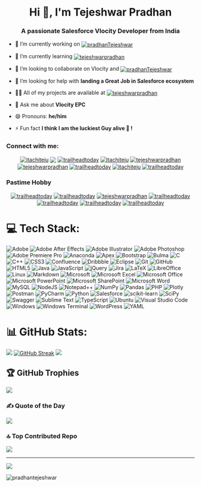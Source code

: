 <h1 align="center">Hi 👋, I'm Tejeshwar Pradhan</h1>
<h3 align="center">A passionate Salesforce Vlocity Developer from India</h3>

- 🔭 I’m currently working on <a href="https://github.com/pradhanTejeshwar/practiseSalesforceAdmin" target="blank"><img align="center" src="https://img.shields.io/badge/github-%23121011.svg?style=for-the-badge&logo=github&logoColor=white" alt="pradhanTejeshwar"/></a>

- 🌱 I’m currently learning <a href="https://linktr.ee/tejeshwarpradhan" target="blank"><img align="center" src="https://img.shields.io/badge/Apex-blue?style=for-the-badge&logo=salesforce&logoColor=white" alt="tejeshwarpradhan"/></a>

- 👯 I’m looking to collaborate on Vlocity and 
<a href="https://github.com/pradhanTejeshwar" target="blank"><img align="center" src="https://img.shields.io/badge/Salesforce-blue?style=for-the-badge&logo=salesforce&logoColor=white" alt="pradhanTejeshwar"/></a>

- 🤝 I’m looking for help with **landing a Great Job in Salesforce ecosystem**

- 👨‍💻 All of my projects are available at 
<a href="https://linktr.ee/tejeshwarpradhan" target="blank"><img align="center" src="https://img.shields.io/badge/linktree-1de9b6?style=for-the-badge&logo=linktree&logoColor=white" alt="tejeshwarpradhan"/></a>


- 💬 Ask me about **Vlocity EPC**

- 😄 Pronouns: **he/him**

- ⚡ Fun fact **I think I am the luckiest Guy alive 💯 !**

<h3 align="left">Connect with me:</h3>
<p align="center">
<a href="https://dribbble.com/itachiteju" target="blank"><img align="center" src="https://img.shields.io/badge/Dribbble-EA4C89?style=for-the-badge&logo=dribbble&logoColor=white" alt="itachiteju"/></a>
<a href="https://dribbble.com/itachiteju" target="blank"><img align="center" src="https://img.shields.io/badge/Freelancer-29B2FE?style=for-the-badge&logo=Freelancer&logoColor=white"/></a>
<a href="https://www.youtube.com/@TrailheadToday" target="blank"><img align="center" src="https://img.shields.io/badge/Gmail-D14836?style=for-the-badge&logo=gmail&logoColor=white" alt="trailheadtoday"/></a>
<a href="https://dribbble.com/itachiteju" target="blank"><img align="center" src="https://img.shields.io/badge/indeed-003A9B?style=for-the-badge&logo=indeed&logoColor=white" alt="itachiteju"/></a>
<a href="https://linkedin.com/in/tejeshwarpradhan" target="blank"><img align="center" src="https://img.shields.io/badge/linkedin-%230077B5.svg?style=for-the-badge&logo=linkedin&logoColor=white" alt="tejeshwarpradhan"/></a>
<a href="https://linktr.ee/tejeshwarpradhan" target="blank"><img align="center" src="https://img.shields.io/badge/linktree-1de9b6?style=for-the-badge&logo=linktree&logoColor=white" alt="tejeshwarpradhan"/></a>
<a href="https://www.youtube.com/@TrailheadToday" target="blank"><img align="center" src="https://img.shields.io/badge/Telegram-2CA5E0?style=for-the-badge&logo=telegram&logoColor=white" alt="trailheadtoday"/></a>
<a href="https://dribbble.com/itachiteju" target="blank"><img align="center" src="https://img.shields.io/badge/UpWork-6FDA44?style=for-the-badge&logo=Upwork&logoColor=white" alt="itachiteju"/></a>
<a href="https://www.youtube.com/@TrailheadToday" target="blank"><img align="center" src="https://img.shields.io/badge/YouTube-%23FF0000.svg?style=for-the-badge&logo=YouTube&logoColor=white" alt="trailheadtoday"/></a>
</p>

<h3>Pastime Hobby</h3>
<p align="center">
<a href="https://www.youtube.com/@TrailheadToday" target="blank"><img align="center" src="https://img.shields.io/badge/Discord-%235865F2.svg?style=for-the-badge&logo=discord&logoColor=white" alt="trailheadtoday"/></a>
<a href="https://www.youtube.com/@TrailheadToday" target="blank"><img align="center" src="https://img.shields.io/badge/kick-53FC18?style=for-the-badge&logo=kick&logoColor=white" alt="trailheadtoday"/></a>
<a href="https://linktr.ee/tejeshwarpradhan" target="blank"><img align="center" src="https://img.shields.io/badge/linktree-1de9b6?style=for-the-badge&logo=linktree&logoColor=white" alt="tejeshwarpradhan"/></a>
<a href="https://www.youtube.com/@TrailheadToday" target="blank"><img align="center" src="https://img.shields.io/badge/Pinterest-%23E60023.svg?style=for-the-badge&logo=Pinterest&logoColor=white" alt="trailheadtoday"/></a>
<a href="https://www.youtube.com/@TrailheadToday" target="blank"><img align="center" src="https://img.shields.io/badge/Twitch-%239146FF.svg?style=for-the-badge&logo=Twitch&logoColor=white" alt="trailheadtoday"/></a>
<a href="https://www.youtube.com/@TrailheadToday" target="blank"><img align="center" src="https://img.shields.io/badge/WhatsApp-25D366?style=for-the-badge&logo=whatsapp&logoColor=white" alt="trailheadtoday"/></a>
<a href="https://www.youtube.com/@TrailheadToday" target="blank"><img align="center" src="https://img.shields.io/badge/YouTube-%23FF0000.svg?style=for-the-badge&logo=YouTube&logoColor=white" alt="trailheadtoday"/></a>
</p>


# 💻 Tech Stack:

![Adobe](https://img.shields.io/badge/adobe-%23FF0000.svg?style=for-the-badge&logo=adobe&logoColor=white) ![Adobe After Effects](https://img.shields.io/badge/Adobe%20After%20Effects-9999FF.svg?style=for-the-badge&logo=Adobe%20After%20Effects&logoColor=white) ![Adobe Illustrator](https://img.shields.io/badge/adobe%20illustrator-%23FF9A00.svg?style=for-the-badge&logo=adobe%20illustrator&logoColor=white) ![Adobe Photoshop](https://img.shields.io/badge/adobe%20photoshop-%2331A8FF.svg?style=for-the-badge&logo=adobe%20photoshop&logoColor=white) ![Adobe Premiere Pro](https://img.shields.io/badge/Adobe%20Premiere%20Pro-9999FF.svg?style=for-the-badge&logo=Adobe%20Premiere%20Pro&logoColor=white) ![Anaconda](https://img.shields.io/badge/Anaconda-%2344A833.svg?style=for-the-badge&logo=anaconda&logoColor=white) ![Apex](https://img.shields.io/badge/Apex-blue?style=for-the-badge&logo=salesforce&logoColor=white) ![Bootstrap](https://img.shields.io/badge/bootstrap-%238511FA.svg?style=for-the-badge&logo=bootstrap&logoColor=white) ![Bulma](https://img.shields.io/badge/bulma-00D0B1?style=for-the-badge&logo=bulma&logoColor=white) ![C](https://img.shields.io/badge/c-%2300599C.svg?style=for-the-badge&logo=c&logoColor=white) ![C++](https://img.shields.io/badge/c++-%2300599C.svg?style=for-the-badge&logo=c%2B%2B&logoColor=white) ![CSS3](https://img.shields.io/badge/css3-%231572B6.svg?style=for-the-badge&logo=css3&logoColor=white) ![Confluence](https://img.shields.io/badge/confluence-%23172BF4.svg?style=for-the-badge&logo=confluence&logoColor=white) ![Dribbble](https://img.shields.io/badge/Dribbble-EA4C89?style=for-the-badge&logo=dribbble&logoColor=white) ![Eclipse](https://img.shields.io/badge/Eclipse-FE7A16.svg?style=for-the-badge&logo=Eclipse&logoColor=white) ![Git](https://img.shields.io/badge/git-%23F05033.svg?style=for-the-badge&logo=git&logoColor=white) ![GitHub](https://img.shields.io/badge/github-%23121011.svg?style=for-the-badge&logo=github&logoColor=white) ![HTML5](https://img.shields.io/badge/html5-%23E34F26.svg?style=for-the-badge&logo=html5&logoColor=white) ![Java](https://img.shields.io/badge/java-%23ED8B00.svg?style=for-the-badge&logo=openjdk&logoColor=white) ![JavaScript](https://img.shields.io/badge/javascript-%23323330.svg?style=for-the-badge&logo=javascript&logoColor=%23F7DF1E) ![jQuery](https://img.shields.io/badge/jquery-%230769AD.svg?style=for-the-badge&logo=jquery&logoColor=white) ![Jira](https://img.shields.io/badge/jira-%230A0FFF.svg?style=for-the-badge&logo=jira&logoColor=white) ![LaTeX](https://img.shields.io/badge/latex-%23008080.svg?style=for-the-badge&logo=latex&logoColor=white) ![LibreOffice](https://img.shields.io/badge/LibreOffice-%2318A303?style=for-the-badge&logo=LibreOffice&logoColor=white) ![Linux](https://img.shields.io/badge/Linux-FCC624?style=for-the-badge&logo=linux&logoColor=black) ![Markdown](https://img.shields.io/badge/markdown-%23000000.svg?style=for-the-badge&logo=markdown&logoColor=white) ![Microsoft](https://img.shields.io/badge/Microsoft-0078D4?style=for-the-badge&logo=microsoft&logoColor=white) ![Microsoft Excel](https://img.shields.io/badge/Microsoft_Excel-217346?style=for-the-badge&logo=microsoft-excel&logoColor=white) ![Microsoft Office](https://img.shields.io/badge/Microsoft_Office-D83B01?style=for-the-badge&logo=microsoft-office&logoColor=white) ![Microsoft PowerPoint](https://img.shields.io/badge/Microsoft_PowerPoint-B7472A?style=for-the-badge&logo=microsoft-powerpoint&logoColor=white) ![Microsoft SharePoint ](https://img.shields.io/badge/Microsoft_SharePoint-0078D4?style=for-the-badge&logo=microsoft-sharepoint&logoColor=white) ![Microsoft Word](https://img.shields.io/badge/Microsoft_Word-2B579A?style=for-the-badge&logo=microsoft-word&logoColor=white) ![MySQL](https://img.shields.io/badge/mysql-4479A1.svg?style=for-the-badge&logo=mysql&logoColor=white) ![NodeJS](https://img.shields.io/badge/node.js-6DA55F?style=for-the-badge&logo=node.js&logoColor=white) ![Notepad++](https://img.shields.io/badge/Notepad++-90E59A.svg?style=for-the-badge&logo=notepad%2b%2b&logoColor=black) ![NumPy](https://img.shields.io/badge/numpy-%23013243.svg?style=for-the-badge&logo=numpy&logoColor=white) ![Pandas](https://img.shields.io/badge/pandas-%23150458.svg?style=for-the-badge&logo=pandas&logoColor=white) ![PHP](https://img.shields.io/badge/php-%23777BB4.svg?style=for-the-badge&logo=php&logoColor=white) ![Plotly](https://img.shields.io/badge/Plotly-%233F4F75.svg?style=for-the-badge&logo=plotly&logoColor=white) ![Postman](https://img.shields.io/badge/Postman-FF6C37?style=for-the-badge&logo=postman&logoColor=white) ![PyCharm](https://img.shields.io/badge/pycharm-143?style=for-the-badge&logo=pycharm&logoColor=black&color=black&labelColor=green) ![Python](https://img.shields.io/badge/python-3670A0?style=for-the-badge&logo=python&logoColor=ffdd54) ![Salesforce](https://img.shields.io/badge/Salesforce-blue?style=for-the-badge&logo=salesforce&logoColor=white) ![scikit-learn](https://img.shields.io/badge/scikit--learn-%23F7931E.svg?style=for-the-badge&logo=scikit-learn&logoColor=white) ![SciPy](https://img.shields.io/badge/SciPy-%230C55A5.svg?style=for-the-badge&logo=scipy&logoColor=%white) ![Swagger](https://img.shields.io/badge/-Swagger-%23Clojure?style=for-the-badge&logo=swagger&logoColor=white) ![Sublime Text](https://img.shields.io/badge/sublime_text-%23575757.svg?style=for-the-badge&logo=sublime-text&logoColor=important) ![TypeScript](https://img.shields.io/badge/typescript-%23007ACC.svg?style=for-the-badge&logo=typescript&logoColor=white) ![Ubuntu](https://img.shields.io/badge/Ubuntu-E95420?style=for-the-badge&logo=ubuntu&logoColor=white) ![Visual Studio Code](https://img.shields.io/badge/Visual%20Studio%20Code-0078d7.svg?style=for-the-badge&logo=visual-studio-code&logoColor=white) ![Windows](https://img.shields.io/badge/Windows-0078D6?style=for-the-badge&logo=windows&logoColor=white) ![Windows Terminal](https://img.shields.io/badge/Windows%20Terminal-%234D4D4D.svg?style=for-the-badge&logo=windows-terminal&logoColor=white) ![WordPress](https://img.shields.io/badge/WordPress-%23117AC9.svg?style=for-the-badge&logo=WordPress&logoColor=white) ![YAML](https://img.shields.io/badge/yaml-%23ffffff.svg?style=for-the-badge&logo=yaml&logoColor=151515)
 

# 📊 GitHub Stats:
![](https://github-readme-stats.vercel.app/api?username=pradhanTejeshwar&theme=github_dark&hide_border=false&include_all_commits=true&count_private=true)
[![GitHub Streak](https://git-hub-streak-stats.vercel.app?user=pradhanTejeshwar&theme=github-dark-blue&date_format=j%20M%5B%20Y%5D&card_width=450)](https://git.io/streak-stats)
![](https://github-readme-stats.vercel.app/api/top-langs/?username=pradhanTejeshwar&theme=github_dark&hide_border=false&include_all_commits=true&count_private=true&layout=compact&card_width=450)


## 🏆 GitHub Trophies
![](https://github-profile-trophy.vercel.app/?username=pradhanTejeshwar&theme=github_dark&no-frame=false&no-bg=true&margin-w=3)

### ✍️ Quote of the Day
![](https://quotes-github-readme.vercel.app/api?type=horizontal&theme=radical)

### 🔝 Top Contributed Repo
![](https://github-contributor-stats.vercel.app/api?username=pradhanTejeshwar&limit=5&theme=github_dark&combine_all_yearly_contributions=true)

---
[![](https://visitcount.itsvg.in/api?id=pradhanTejeshwar&icon=10&color=1)](https://visitcount.itsvg.in)

<p align="left"> <img src="https://komarev.com/ghpvc/?username=pradhantejeshwar&label=Profile%20views&color=0e75b6&style=flat" alt="pradhantejeshwar" /> </p>

<!--
**pradhanTejeshwar/pradhanTejeshwar** is a ✨ _special_ ✨ repository because its `README.md` (this file) appears on your GitHub profile.
-->
